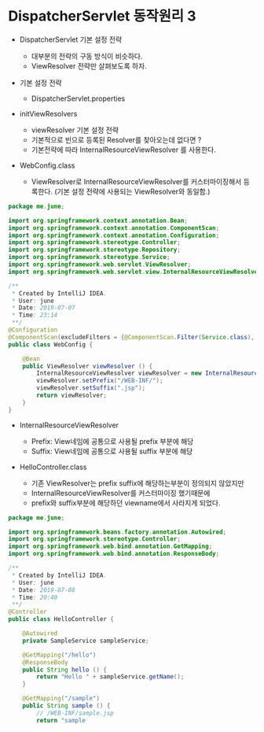 # DispatcherServlet 동작원리 3
- DispatcherServlet 기본 설정 전략
  - 대부분의 전략의 구동 방식이 비슷하다.
  - ViewResolver 전략만 살펴보도록 하자.


- 기본 설정 전략
  - DispatcherServlet.properties


- initViewResolvers
  - viewResolver 기본 설정 전략
  - 기본적으로 빈으로 등록된 Resolver를 찾아오는데 없다면 ?
  - 기본전략에 따라 InternalResourceViewResolver 를 사용한다.


- WebConfig.class
  - ViewResolver로 InternalResourceViewResolver를 커스터마이징해서 등록한다. (기본 설정 전략에 사용되는 ViewResolver와 동일함.)

```java
package me.june;

import org.springframework.context.annotation.Bean;
import org.springframework.context.annotation.ComponentScan;
import org.springframework.context.annotation.Configuration;
import org.springframework.stereotype.Controller;
import org.springframework.stereotype.Repository;
import org.springframework.stereotype.Service;
import org.springframework.web.servlet.ViewResolver;
import org.springframework.web.servlet.view.InternalResourceViewResolver;

/**
 * Created by IntelliJ IDEA.
 * User: june
 * Date: 2019-07-07
 * Time: 23:14
 **/
@Configuration
@ComponentScan(excludeFilters = {@ComponentScan.Filter(Service.class), @ComponentScan.Filter(Repository.class)})
public class WebConfig {

    @Bean
    public ViewResolver viewResolver () {
        InternalResourceViewResolver viewResolver = new InternalResourceViewResolver();
        viewResolver.setPrefix("/WEB-INF/");
        viewResolver.setSuffix(".jsp");
        return viewResolver;
    }
}
```

- InternalResourceViewResolver
  - Prefix: View네임에 공통으로 사용될 prefix 부분에 해당
  - Suffix: View네임에 공통으로 사용될 suffix 부분에 해당


- HelloController.class
  - 기존 ViewResolver는 prefix suffix에 해당하는부분이 정의되지 않았지만
  - InternalResourceViewResolver를 커스터마이징 했기때문에
  - prefix와 suffix부분에 해당하던 viewname에서 사라지게 되었다.

```java
package me.june;

import org.springframework.beans.factory.annotation.Autowired;
import org.springframework.stereotype.Controller;
import org.springframework.web.bind.annotation.GetMapping;
import org.springframework.web.bind.annotation.ResponseBody;

/**
 * Created by IntelliJ IDEA.
 * User: june
 * Date: 2019-07-08
 * Time: 20:40
 **/
@Controller
public class HelloController {

    @Autowired
    private SampleService sampleService;

    @GetMapping("/hello")
    @ResponseBody
    public String hello () {
        return "Hello " + sampleService.getName();
    }

    @GetMapping("/sample")
    public String sample () {
        // /WEB-INF/sample.jsp
        return "sample
